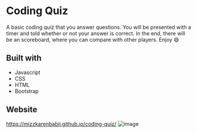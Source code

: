 # Coding Quiz

A basic coding quiz that you answer questions. You will be presented with a timer and told whether or not your answer is correct. In the end, there will be an scoreboard, where you can compare with other players. Enjoy 😄

## Built with 
* Javascript 
* CSS
* HTML 
* Bootstrap 


## Website
https://mizzkarenbabii.github.io/coding-quiz/
![image](https://user-images.githubusercontent.com/93722113/167316825-0398a04f-2ab0-46ab-a731-18d0872c9fd9.png)


